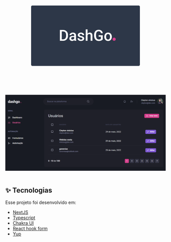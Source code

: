 <h1 align="center"> 
    <br />
    <img alt="DashGo App" src="dashgo.png" />
    <br>
    <br>
</h1>

  <br>

![App Screenshot](dash_screen.png)
<br>
<br>

## ✨ Tecnologias

Esse projeto foi desenvolvido em:

- [NextJS](https://nextjs.org/)
- [Typescript](https://www.typescriptlang.org)
- [Chakra UI](https://chakra-ui.com/)
- [React hook form](https://react-hook-form.com/)
- [Yup](https://github.com/jquense/yup)
